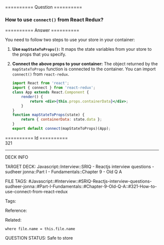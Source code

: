 ========== Question ==========  

### How to use `connect()` from React Redux?  

========== Answer ==========  

You need to follow two steps to use your store in your container:

1.  **Use `mapStateToProps()`:** It maps the state variables from your store to
    the props that you specify.

2.  **Connect the above props to your container:** The object returned by the
    `mapStateToProps` function is connected to the container. You can import
    `connect()` from `react-redux`.

    ```jsx
    import React from 'react';
    import { connect } from 'react-redux';
    class App extends React.Component {
        render() {
            return <div>{this.props.containerData}</div>;
        }
    }
    function mapStateToProps(state) {
        return { containerData: state.data };
    }
    export default connect(mapStateToProps)(App);
    ```

========== Id ==========  
321

---

DECK INFO

TARGET DECK: Javascript::Interview::SRIQ - Reactjs interview questions - sudheer jonna::Part I - Fundamentals::Chapter 9 - Old Q A

FILE TAGS: #Javascript::#Interview::#SRIQ-Reactjs-interview-questions-sudheer-jonna::#Part-I-Fundamentals::#Chapter-9-Old-Q-A::#321-How-to-use-connect-from-react-redux

Tags:

Reference:

Related:

```dataview
where file.name = this.file.name
```
QUESTION STATUS: Safe to store
